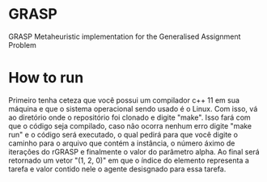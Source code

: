 # GRASP
GRASP Metaheuristic implementation for the Generalised Assignment Problem

# How to run

Primeiro tenha ceteza que você possui um compilador c++ 11 em sua máquina e que o sistema operacional sendo usado é o Linux. Com isso, vá ao diretório onde o repositório foi clonado e digite "make". Isso fará com que o código seja compilado, caso não ocorra nenhum erro
digite "make run" e o código será executado, o qual pedirá para que você digite o caminho para o arquivo que contém a instância, o número áximo de iterações do rGRASP e finalmente o valor do parâmetro alpha. Ao final será retornado um vetor "(1, 2, 0)" em que o índice do elemento representa a tarefa e valor contido nele o agente desisgnado para essa tarefa.